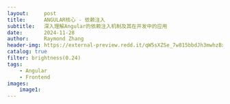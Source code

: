 ```yaml
---
layout:     post
title:      ANGULAR核心 - 依赖注入
subtitle:   深入理解Angular的依赖注入机制及其在开发中的应用
date:       2024-11-28
author:     Raymond Zhang
header-img: https://external-preview.redd.it/qW5sXZSe_7w815bbdJh3mwhzBxyEdK13fFyRs3_8ZdQ.jpg?auto=webp&s=6611d9c403cb948d1caf33e595f129bd18d745e3
catalog: true
filter: brightness(0.24)
tags:
    - Angular
    - Frontend
images:
    image1: 
---
```

